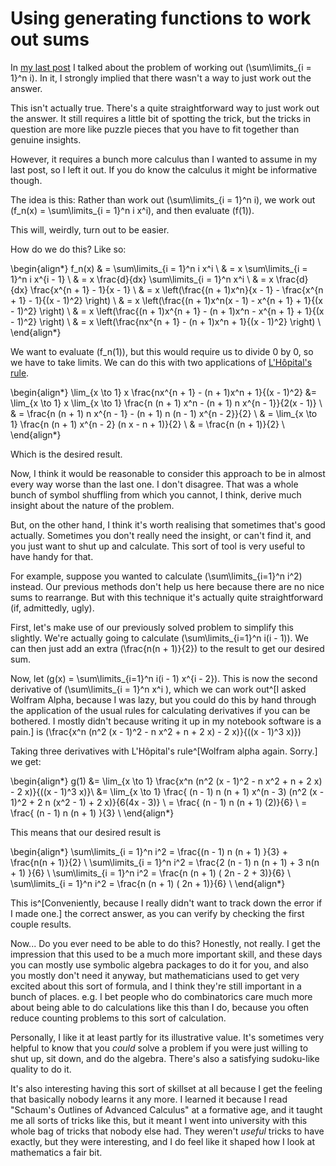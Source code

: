 # Using generating functions to work out sums

In [my last post](https://notebook.drmaciver.com/posts/2025-04-24-10:00.html) I talked about the problem of working out \(\sum\limits_{i = 1}^n i\). In it, I strongly implied that there wasn't a way to just work out the answer.

This isn't actually true. There's a quite straightforward way to just work out the answer. It still requires a little bit of spotting the trick, but the tricks in question are more like puzzle pieces that you have to fit together than genuine insights.

However, it requires a bunch more calculus than I wanted to assume in my last post, so I left it out. If you do know the calculus it might be informative though.

The idea is this: Rather than work out \(\sum\limits_{i = 1}^n i\), we work out \(f_n(x) = \sum\limits_{i = 1}^n i x^i\), and then evaluate \(f(1)\).

This will, weirdly, turn out to be easier.

How do we do this? Like so:

\begin{align*}
f_n(x) & = \sum\limits_{i = 1}^n i x^i \\
& = x \sum\limits_{i = 1}^n i x^{i - 1} \\
& = x \frac{d}{dx} \sum\limits_{i = 1}^n x^i \\
& = x \frac{d}{dx} \frac{x^{n + 1} - 1}{x - 1} \\
& = x \left(\frac{(n + 1)x^n}{x - 1} - \frac{x^{n + 1} - 1}{(x - 1)^2} \right) \\
& = x \left(\frac{(n + 1)x^n(x - 1) - x^{n + 1} + 1}{(x - 1)^2} \right) \\
& = x \left(\frac{(n + 1)x^{n + 1} - (n + 1)x^n - x^{n + 1} + 1}{(x - 1)^2} \right) \\
& = x \left(\frac{nx^{n + 1} - (n + 1)x^n + 1}{(x - 1)^2} \right) \\
\end{align*}

We want to evaluate \(f_n(1)\), but this would require us to divide 0 by 0, so we have to take limits. We can do this with two applications of [L'Hôpital's rule](https://en.wikipedia.org/wiki/L%27H%C3%B4pital%27s_rule).

\begin{align*}
\lim_{x \to 1} x \frac{nx^{n + 1} - (n + 1)x^n + 1}{(x - 1)^2} &=  \lim_{x \to 1} x \lim_{x \to 1} \frac{n (n + 1) x^n - (n + 1) n x^{n - 1}}{2(x - 1)} \\
& =  \frac{n (n + 1) n x^{n - 1} - (n + 1) n (n - 1) x^{n - 2}}{2} \\
& = \lim_{x \to 1} \frac{n (n + 1)  x^{n - 2} (n x - n + 1)}{2} \\
& = \frac{n (n + 1)}{2} \\
\end{align*}

Which is the desired result.

Now, I think it would be reasonable to consider this approach to be in almost every way worse than the last one. I don't disagree. That was a whole bunch of symbol shuffling from which you cannot, I think, derive much insight about the nature of the problem.

But, on the other hand, I think it's worth realising that sometimes that's good actually. Sometimes you don't really need the insight, or can't find it, and you just want to shut up and calculate. This sort of tool is very useful to have handy for that.

For example, suppose you wanted to calculate \(\sum\limits_{i=1}^n i^2\) instead. Our previous methods don't help us here because there are no nice sums to rearrange. But with this technique it's actually quite straightforward (if, admittedly, ugly).

First, let's make use of our previously solved problem to simplify this slightly. We're actually going to calculate \(\sum\limits_{i=1}^n i(i - 1)\). We can then just add an extra \(\frac{n(n + 1)}{2}\) to the result to get our desired sum.

Now, let \(g(x) = \sum\limits_{i=1}^n i(i - 1) x^{i - 2}\). This is now the second derivative of \(\sum\limits_{i = 1}^n x^i \), which we can work out^[I asked Wolfram Alpha, because I was lazy, but you could do this by hand through the application of the usual rules for calculating derivatives if you can be bothered. I mostly didn't because writing it up in my notebook software is a pain.] is \(\frac{x^n (n^2 (x - 1)^2 - n x^2 + n + 2 x) - 2 x)}{((x - 1)^3 x)}\)

Taking three derivatives with L'Hôpital's rule^[Wolfram alpha again. Sorry.] we get:

\begin{align*}
g(1) &= \lim_{x \to 1} \frac{x^n (n^2 (x - 1)^2 - n x^2 + n + 2 x) - 2 x)}{((x - 1)^3 x)}\\
&= \lim_{x \to 1} \frac{ (n - 1) n (n + 1) x^(n - 3) (n^2 (x - 1)^2 + 2 n (x^2 - 1) + 2 x)}{6(4x - 3)} \\
= \frac{ (n - 1) n (n + 1) (2)}{6} \\
= \frac{ (n - 1) n (n + 1) }{3} \\
\end{align*}

This means that our desired result is 

\begin{align*}
\sum\limits_{i = 1}^n i^2 =  \frac{(n - 1) n (n + 1) }{3} + \frac{n(n + 1)}{2} \\
\sum\limits_{i = 1}^n i^2 = \frac{2 (n - 1) n (n + 1)  + 3 n(n + 1) }{6} \\
\sum\limits_{i = 1}^n i^2 = \frac{n (n + 1) ( 2n - 2  + 3)}{6} \\
\sum\limits_{i = 1}^n i^2 = \frac{n (n + 1) ( 2n + 1)}{6} \\
\end{align*}

This is^[Conveniently, because I really didn't want to track down the error if I made one.] the correct answer, as you can verify by checking the first couple results.

Now... Do you ever need to be able to do this? Honestly, not really. I get the impression that this used to be a much more important skill, and these days you can mostly use symbolic algebra packages to do it for you, and also you mostly don't need it anyway, but mathematicians used to get very excited about this sort of formula, and I think they're still important in a bunch of places. e.g. I bet people who do combinatorics care much more about being able to do calculations like this than I do, because you often reduce counting problems to this sort of calculation.

Personally, I like it at least partly for its illustrative value. It's sometimes very helpful to know that you *could* solve a problem if you were just willing to shut up, sit down, and do the algebra. There's also a satisfying sudoku-like quality to do it.

It's also interesting having this sort of skillset at all because I get the feeling that basically nobody learns it any more. I learned it because I read "Schaum's Outlines of Advanced Calculus" at a formative age, and it taught me all sorts of tricks like this, but it meant I went into university with this whole bag of tricks that nobody else had. They weren't *useful* tricks to have exactly, but they were interesting, and I do feel like it shaped how I look at mathematics a fair bit. 
